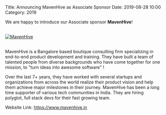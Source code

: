 Title: Announcing MavenHive as Associate Sponsor
Date: 2019-08-28 10:00
Category: 2019

We are happy to introduce our Associate sponsor **MavenHive**!

<!-- PELICAN_END_SUMMARY -->
<br>
<div class="text-center">
  <a href="https://www.mavenhive.in/" target="_blank">
    <img src="{filename}/images/sponsors/mavenhive.png" alt="MavenHive">
  </a>
</div>
<br>

MavenHive is a Bangalore based boutique consulting firm specializing in end-to-end product development and training. They have built a team of talented people from diverse backgrounds who have come together for one mission, to "turn ideas into awesome software" !

Over the last 7+ years, they have worked with several startups and organizations from across the world realize their product vision and help them achieve major milestones in their journey. MavenHive has been a long time supporter of various tech communities in India. They are hiring polyglot, full stack devs for their fast growing team.

Website Link: <a href="https://www.mavenhive.in/" target="_blank">https://www.mavenhive.in</a>
